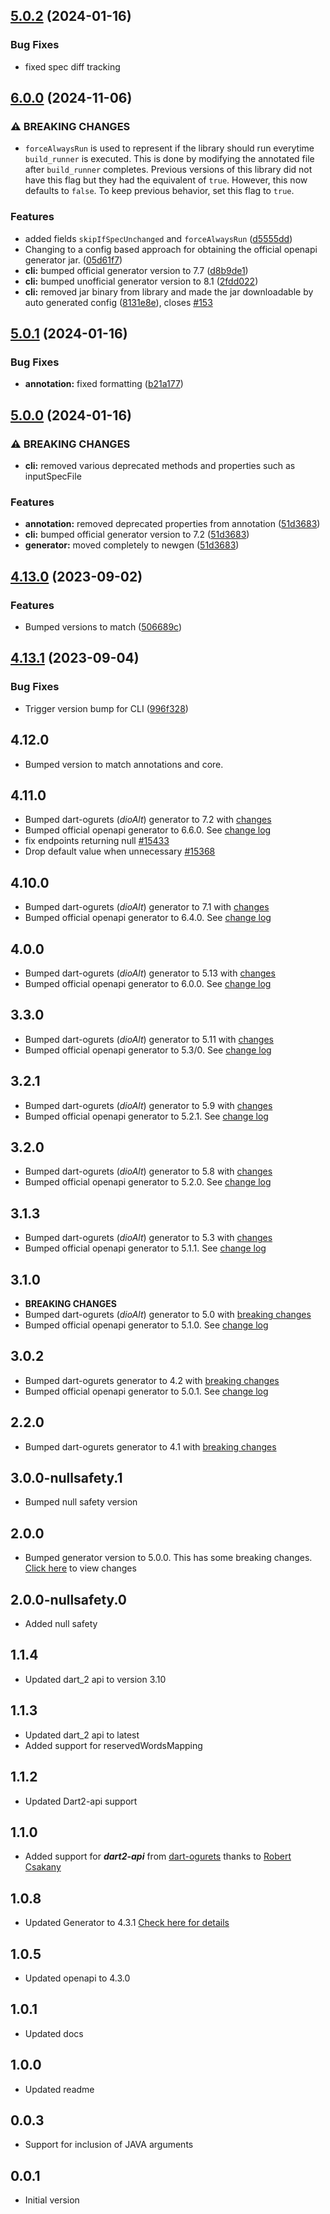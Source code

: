 ## [5.0.2](https://github.com/gibahjoe/openapi-generator-dart/compare/v5.0.0...v5.0.2) (2024-01-16)

### Bug Fixes

* fixed spec diff tracking

## [6.0.0](https://github.com/gibahjoe/openapi-generator-dart/compare/v5.0.3...v6.0.0) (2024-11-06)


### ⚠ BREAKING CHANGES

* `forceAlwaysRun` is used to represent if the library should run  everytime `build_runner` is executed. This is done by modifying the annotated file after `build_runner` completes. Previous versions of this library did not have this flag but they had the equivalent of `true`. However, this now defaults to `false`. To keep previous behavior, set this flag to `true`.

### Features

* added fields `skipIfSpecUnchanged` and `forceAlwaysRun` ([d5555dd](https://github.com/gibahjoe/openapi-generator-dart/commit/d5555dda4281091102342ade5c0103c9757ac3c4))
* Changing to a config based approach for obtaining the official openapi generator jar. ([05d61f7](https://github.com/gibahjoe/openapi-generator-dart/commit/05d61f7f323479af971dbfc3c07377cc57ce6792))
* **cli:** bumped official generator version to 7.7 ([d8b9de1](https://github.com/gibahjoe/openapi-generator-dart/commit/d8b9de1a948ea5958ecfe85bcf228b97e0f2a8fd))
* **cli:** bumped unofficial generator version to 8.1 ([2fdd022](https://github.com/gibahjoe/openapi-generator-dart/commit/2fdd022bbcca07dc03bd743e378dbc10b9f0503f))
* **cli:** removed jar binary from library and made the jar downloadable by auto generated config ([8131e8e](https://github.com/gibahjoe/openapi-generator-dart/commit/8131e8eedcd3d9ba853b5b45fafd9f4c6c0fe1d7)), closes [#153](https://github.com/gibahjoe/openapi-generator-dart/issues/153)

## [5.0.1](https://github.com/gibahjoe/openapi-generator-dart/compare/v5.0.0...v5.0.1) (2024-01-16)

### Bug Fixes

* **annotation:** fixed
  formatting ([b21a177](https://github.com/gibahjoe/openapi-generator-dart/commit/b21a1778ee27fc965c6ba092da63582ce6563f75))

## [5.0.0](https://github.com/gibahjoe/openapi-generator-dart/compare/v4.13.1...v5.0.0) (2024-01-16)

### ⚠ BREAKING CHANGES

* **cli:** removed various deprecated methods and properties such as inputSpecFile

### Features

* **annotation:** removed deprecated properties from
  annotation ([51d3683](https://github.com/gibahjoe/openapi-generator-dart/commit/51d3683bb83dc3e8f0f05d9d4913e11d3cc82b0f))
* **cli:** bumped official generator version to
  7.2 ([51d3683](https://github.com/gibahjoe/openapi-generator-dart/commit/51d3683bb83dc3e8f0f05d9d4913e11d3cc82b0f))
* **generator:** moved completely to
  newgen ([51d3683](https://github.com/gibahjoe/openapi-generator-dart/commit/51d3683bb83dc3e8f0f05d9d4913e11d3cc82b0f))

## [4.13.0](https://github.com/gibahjoe/openapi-generator-dart/compare/4.12.0...v4.13.0) (2023-09-02)


### Features

* Bumped versions to match ([506689c](https://github.com/gibahjoe/openapi-generator-dart/commit/506689c960491962c56cbb4418fc86dafc1a4c2e))

## [4.13.1](https://github.com/gibahjoe/openapi-generator-dart/compare/v4.13.0...v4.13.1) (2023-09-04)


### Bug Fixes

* Trigger version bump for CLI ([996f328](https://github.com/gibahjoe/openapi-generator-dart/commit/996f3281cad0bdaf58a3d0bbdc4df7dbdc7b135f))

## 4.12.0

- Bumped version to match annotations and core.

## 4.11.0

- Bumped dart-ogurets (_dioAlt_) generator to 7.2
  with [changes](https://github.com/dart-ogurets/dart-openapi-maven#changelog)
- Bumped official openapi generator to 6.6.0.
  See [change log](https://github.com/OpenAPITools/openapi-generator/releases/tag/v6.6.0)
- fix endpoints returning null [#15433](https://github.com/OpenAPITools/openapi-generator/pull/15433)
- Drop default value when unnecessary [#15368](https://github.com/OpenAPITools/openapi-generator/pull/15368)

## 4.10.0

- Bumped dart-ogurets (_dioAlt_) generator to 7.1
  with [changes](https://github.com/dart-ogurets/dart-openapi-maven#changelog)
- Bumped official openapi generator to 6.4.0.
  See [change log](https://github.com/OpenAPITools/openapi-generator/releases/tag/v6.4.0)

## 4.0.0

- Bumped dart-ogurets (_dioAlt_) generator to 5.13
  with [changes](https://github.com/dart-ogurets/dart-openapi-maven#changelog)
- Bumped official openapi generator to 6.0.0.
  See [change log](https://github.com/OpenAPITools/openapi-generator/releases/tag/v6.0.0)

## 3.3.0

- Bumped dart-ogurets (_dioAlt_) generator to 5.11
  with [changes](https://github.com/dart-ogurets/dart-openapi-maven#changelog)
- Bumped official openapi generator to 5.3/0.
  See [change log](https://github.com/OpenAPITools/openapi-generator/releases/tag/v5.3.0)

## 3.2.1

- Bumped dart-ogurets (_dioAlt_) generator to 5.9
  with [changes](https://github.com/dart-ogurets/dart-openapi-maven#changelog)
- Bumped official openapi generator to 5.2.1.
  See [change log](https://github.com/OpenAPITools/openapi-generator/releases/tag/v5.2.1)

## 3.2.0

- Bumped dart-ogurets (_dioAlt_) generator to 5.8
  with [changes](https://github.com/dart-ogurets/dart-openapi-maven#changelog)
- Bumped official openapi generator to 5.2.0.
  See [change log](https://github.com/OpenAPITools/openapi-generator/releases/tag/v5.2.0)

## 3.1.3
- Bumped dart-ogurets (_dioAlt_) generator to 5.3 with [changes](https://github.com/dart-ogurets/dart-openapi-maven#changelog)
- Bumped official openapi generator to 5.1.1. See [change log](https://github.com/OpenAPITools/openapi-generator/releases/tag/v5.1.1)

## 3.1.0
- **BREAKING CHANGES**
- Bumped dart-ogurets (_dioAlt_) generator to 5.0 with [breaking changes](https://github.com/dart-ogurets/dart-openapi-maven#changelog)
- Bumped official openapi generator to 5.1.0. See [change log](https://github.com/OpenAPITools/openapi-generator/releases/tag/v5.1.0)

## 3.0.2
- Bumped dart-ogurets generator to 4.2 with [breaking changes](https://github.com/dart-ogurets/dart-openapi-maven#changelog)
- Bumped official openapi generator to 5.0.1. See [change log](https://github.com/OpenAPITools/openapi-generator/releases/tag/v5.0.1)

## 2.2.0

- Bumped dart-ogurets generator to 4.1 with [breaking changes](https://github.com/dart-ogurets/dart-openapi-maven#changelog)

## 3.0.0-nullsafety.1

- Bumped null safety version

## 2.0.0

- Bumped generator version to 5.0.0. This has some breaking changes. [Click here](https://github.com/OpenAPITools/openapi-generator/releases/tag/v5.0.0) to view changes

## 2.0.0-nullsafety.0

- Added null safety

## 1.1.4

- Updated dart_2 api to version 3.10

## 1.1.3

- Updated dart_2 api to latest
- Added support for reservedWordsMapping

## 1.1.2

- Updated Dart2-api support

## 1.1.0

- Added support for **_dart2-api_** from [dart-ogurets](https://github.com/dart-ogurets/dart-openapi-maven) 
thanks to [Robert Csakany](https://github.com/robertcsakany)

## 1.0.8

- Updated Generator to 4.3.1 [Check here for details](https://github.com/OpenAPITools/openapi-generator)

## 1.0.5

- Updated openapi to 4.3.0

## 1.0.1

- Updated docs

## 1.0.0

- Updated readme

## 0.0.3

- Support for inclusion of JAVA arguments

## 0.0.1

- Initial version
